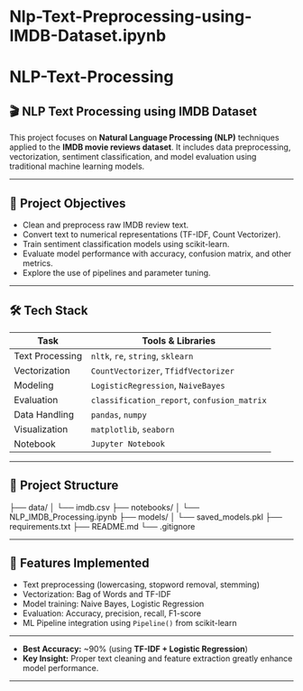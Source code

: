 # Nlp-Text-Preprocessing-using-IMDB-Dataset.ipynb

# NLP-Text-Processing

## 🎬 NLP Text Processing using IMDB Dataset

This project focuses on **Natural Language Processing (NLP)** techniques applied to the **IMDB movie reviews dataset**. It includes data preprocessing, vectorization, sentiment classification, and model evaluation using traditional machine learning models.

---

## 📌 Project Objectives

- Clean and preprocess raw IMDB review text.
- Convert text to numerical representations (TF-IDF, Count Vectorizer).
- Train sentiment classification models using scikit-learn.
- Evaluate model performance with accuracy, confusion matrix, and other metrics.
- Explore the use of pipelines and parameter tuning.

---

## 🛠️ Tech Stack

| Task              | Tools & Libraries                     |
|-------------------|----------------------------------------|
| Text Processing   | `nltk`, `re`, `string`, `sklearn`     |
| Vectorization     | `CountVectorizer`, `TfidfVectorizer`  |
| Modeling          | `LogisticRegression`, `NaiveBayes`    |
| Evaluation        | `classification_report`, `confusion_matrix` |
| Data Handling     | `pandas`, `numpy`                     |
| Visualization     | `matplotlib`, `seaborn`               |
| Notebook          | `Jupyter Notebook`                    |

---

## 📂 Project Structure

├── data/
│ └── imdb.csv
├── notebooks/
│ └── NLP_IMDB_Processing.ipynb
├── models/
│ └── saved_models.pkl
├── requirements.txt
├── README.md
└── .gitignore


---

## 🧪 Features Implemented

- Text preprocessing (lowercasing, stopword removal, stemming)
- Vectorization: Bag of Words and TF-IDF
- Model training: Naive Bayes, Logistic Regression
- Evaluation: Accuracy, precision, recall, F1-score
- ML Pipeline integration using `Pipeline()` from scikit-learn

---

- **Best Accuracy:** ~90% (using **TF-IDF + Logistic Regression**)
- **Key Insight:** Proper text cleaning and feature extraction greatly enhance model performance.

---



